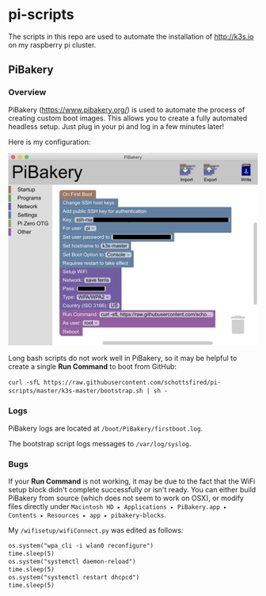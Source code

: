 # pi-scripts

The scripts in this repo are used to automate the installation of http://k3s.io on my raspberry pi cluster.

## PiBakery

### Overview

PiBakery (https://www.pibakery.org/) is used to automate the process of creating custom boot images. This allows you to create a fully automated headless setup. Just plug in your pi and log in a few minutes later!

Here is my configuration:

![PiBakery Configuration](images/pibakery-k3s-master.png?raw=true "PiBakery Configuration")
  
Long bash scripts do not work well in PiBakery, so it may be helpful to create a single **Run Command** to boot from GitHub:

`curl -sfL https://raw.githubusercontent.com/schottsfired/pi-scripts/master/k3s-master/bootstrap.sh | sh -`

### Logs

PiBakery logs are located at `/boot/PiBakery/firstboot.log`.

The bootstrap script logs messages to `/var/log/syslog`.

### Bugs

If your **Run Command** is not working, it may be due to the fact that the WiFi setup block didn't complete successfully or isn't ready. You can either build PiBakery from source (which does not seem to work on OSX), or modify files directly under `Macintosh HD⁩ ▸ ⁨Applications⁩ ▸ ⁨PiBakery.app⁩ ▸ ⁨Contents⁩ ▸ ⁨Resources⁩ ▸ ⁨app⁩ ▸ ⁨pibakery-blocks⁩`. 

My `/wifisetup/wifiConnect.py` was edited as follows:

```
os.system("wpa_cli -i wlan0 reconfigure")
time.sleep(5)
os.system("systemctl daemon-reload")
time.sleep(5)
os.system("systemctl restart dhcpcd")
time.sleep(5)
```


